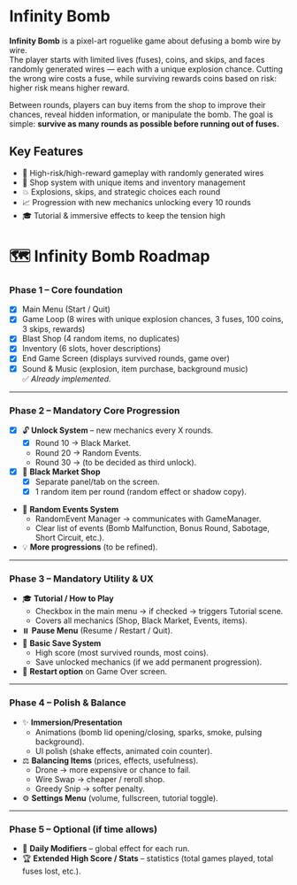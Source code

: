 # Infinity Bomb  

**Infinity Bomb** is a pixel-art roguelike game about defusing a bomb wire by wire.  
The player starts with limited lives (fuses), coins, and skips, and faces randomly generated wires — each with a unique explosion chance. Cutting the wrong wire costs a fuse, while surviving rewards coins based on risk: higher risk means higher reward.  

Between rounds, players can buy items from the shop to improve their chances, reveal hidden information, or manipulate the bomb. The goal is simple: **survive as many rounds as possible before running out of fuses.**  

## Key Features
- 🎲 High-risk/high-reward gameplay with randomly generated wires  
- 🛒 Shop system with unique items and inventory management  
- 💥 Explosions, skips, and strategic choices each round  
- 📈 Progression with new mechanics unlocking every 10 rounds  
- 🎓 Tutorial & immersive effects to keep the tension high  


# 🗺️ Infinity Bomb Roadmap

### **Phase 1 – Core foundation**
- [x] Main Menu (Start / Quit)  
- [x] Game Loop (8 wires with unique explosion chances, 3 fuses, 100 coins, 3 skips, rewards)  
- [x] Blast Shop (4 random items, no duplicates)  
- [x] Inventory (6 slots, hover descriptions)  
- [x] End Game Screen (displays survived rounds, game over)  
- [x] Sound & Music (explosion, item purchase, background music)  
✅ *Already implemented.*  

---

### **Phase 2 – Mandatory Core Progression**
- [x] 🔓 **Unlock System** – new mechanics every X rounds.  
  - [x] Round 10 → Black Market.  
  - Round 20 → Random Events.  
  - Round 30 → (to be decided as third unlock).  
- [x] 🛒 **Black Market Shop**  
  - [x] Separate panel/tab on the screen.  
  - [x] 1 random item per round (random effect or shadow copy).  
- 🎲 **Random Events System**  
  - RandomEvent Manager → communicates with GameManager.  
  - Clear list of events (Bomb Malfunction, Bonus Round, Sabotage, Short Circuit, etc.).  
- 💡 **More progressions** (to be refined).  

---

### **Phase 3 – Mandatory Utility & UX**
- 🎓 **Tutorial / How to Play**  
  - Checkbox in the main menu → if checked → triggers Tutorial scene.  
  - Covers all mechanics (Shop, Black Market, Events, items).  
- ⏸️ **Pause Menu** (Resume / Restart / Quit).  
- 💾 **Basic Save System**  
  - High score (most survived rounds, most coins).  
  - Save unlocked mechanics (if we add permanent progression).  
- 🔄 **Restart option** on Game Over screen.  

---

### **Phase 4 – Polish & Balance**
- ✨ **Immersion/Presentation**  
  - Animations (bomb lid opening/closing, sparks, smoke, pulsing background).  
  - UI polish (shake effects, animated coin counter).  
- ⚖️ **Balancing Items** (prices, effects, usefulness).  
  - Drone → more expensive or chance to fail.  
  - Wire Swap → cheaper / reroll shop.  
  - Greedy Snip → softer penalty.  
- ⚙️ **Settings Menu** (volume, fullscreen, tutorial toggle).  

---

### **Phase 5 – Optional (if time allows)**
- 📅 **Daily Modifiers** – global effect for each run.  
- 🏆 **Extended High Score / Stats** – statistics (total games played, total fuses lost, etc.).  
